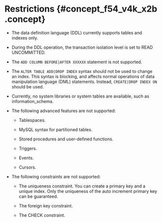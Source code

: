 # Restrictions {#concept_f54_v4k_x2b .concept}

-   The data definition language \(DDL\) currently supports tables and indexes only.

-   During the DDL operation, the transaction isolation level is set to READ UNCOMMITTED.

-   The `ADD COLUMN BEFORE|AFTER XXXXXX` statement is not supported.

-   The `ALTER TABLE ADD|DROP INDEX` syntax should not be used to change an index. This syntax is blocking, and affects normal operations of data manipulation language \(DML\) statements. Instead, `CREATE|DROP INDEX ON` should be used.

-   Currently, no system libraries or system tables are available, such as information\_schema.

-   The following advanced features are not supported:

    -   Tablespaces.

    -   MySQL syntax for partitioned tables.

    -   Stored procedures and user-defined functions.

    -   Triggers.

    -   Events.

    -   Cursors.

-   The following constraints are not supported:

    -   The uniqueness constraint. You can create a primary key and a unique index. Only the uniqueness of the auto increment primary key can be guaranteed.

    -   The foreign key constraint.

    -   The CHECK constraint.


